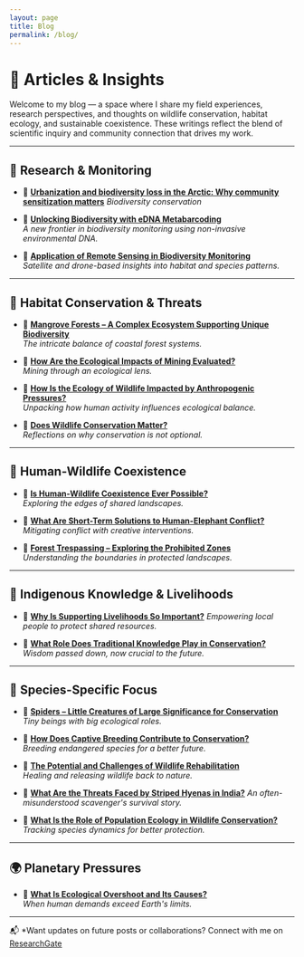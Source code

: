 ```yaml
---
layout: page
title: Blog
permalink: /blog/
---
```


# 📝 Articles & Insights

Welcome to my blog — a space where I share my field experiences, research perspectives, and thoughts on wildlife conservation, habitat ecology, and sustainable coexistence. These writings reflect the blend of scientific inquiry and community connection that drives my work.

---

## 🔬 Research & Monitoring

 - 🔗 [**Urbanization and biodiversity loss in the Arctic: Why community sensitization matters**](https://www.oulu.fi/en/blogs/science-arctic-attitude/urbanization-and-biodiversity-loss-arctic-why-community-sensitization-matters)
   *Biodiversity conservation*

- 🔗 [**Unlocking Biodiversity with eDNA Metabarcoding**](https://www.oulu.fi/en/blogs/science-arctic-attitude/unlocking-biodiversity-e-dna-metabarcoding)  
  *A new frontier in biodiversity monitoring using non-invasive environmental DNA.*

- 🔗 [**Application of Remote Sensing in Biodiversity Monitoring**](https://thinkwildlifefoundation.com/application-of-remote-sensing-in-biodiversity-monitoring/)  
  *Satellite and drone-based insights into habitat and species patterns.*


---

## 🐾 Habitat Conservation & Threats


- 🔗 [**Mangrove Forests – A Complex Ecosystem Supporting Unique Biodiversity**](https://thinkwildlifefoundation.com/mangrove-forests-a-complex-ecosystem-supporting-unique-biodiversitynique-biodiversity/)  
  *The intricate balance of coastal forest systems.*

- 🔗 [**How Are the Ecological Impacts of Mining Evaluated?**](https://thinkwildlifefoundation.com/how-are-the-ecological-impacts-of-mining-evaluated/)  
  *Mining through an ecological lens.*

- 🔗 [**How Is the Ecology of Wildlife Impacted by Anthropogenic Pressures?**](https://thinkwildlifefoundation.com/how-is-the-ecology-of-wildlife-impacted-by-antropogenic-pressures/)  
  *Unpacking how human activity influences ecological balance.*

- 🔗 [**Does Wildlife Conservation Matter?**](#)  
  *Reflections on why conservation is not optional.*

---

## 🧭 Human-Wildlife Coexistence


- 🔗 [**Is Human-Wildlife Coexistence Ever Possible?**](https://thinkwildlifefoundation.com/is-human-wildlife-coexistence-ever-possible/)  
  *Exploring the edges of shared landscapes.*

- 🔗 [**What Are Short-Term Solutions to Human-Elephant Conflict?**](https://thinkwildlifefoundation.com/what-are-short-term-solutions-to-human-elephant-conflict/)  
  *Mitigating conflict with creative interventions.*

- 🔗 [**Forest Trespassing – Exploring the Prohibited Zones**](https://thinkwildlifefoundation.com/forest-trespassing-exploring-the-prohibited-zones/)  
  *Understanding the boundaries in protected landscapes.*

---

## 🌿 Indigenous Knowledge & Livelihoods


- 🔗 [**Why Is Supporting Livelihoods So Important?**](https://thinkwildlifefoundation.com/why-is-supporting-livelihoods-so-important-for-wildlife-conservation/) 
  *Empowering local people to protect shared resources.*

- 🔗 [**What Role Does Traditional Knowledge Play in Conservation?**](https://thinkwildlifefoundation.com/threats-and-conservation-of-the-arctic-marine-ecosystem/)  
  *Wisdom passed down, now crucial to the future.*

---

## 🐆 Species-Specific Focus


- 🔗 [**Spiders – Little Creatures of Large Significance for Conservation**](https://thinkwildlifefoundation.com/spiders-little-creatures-of-large-significance-for-conservation/)  
  *Tiny beings with big ecological roles.*

- 🔗 [**How Does Captive Breeding Contribute to Conservation?**](https://thinkwildlifefoundation.com/how-does-captive-breeding-contribute-to-conservation/)  
  *Breeding endangered species for a better future.*

- 🔗 [**The Potential and Challenges of Wildlife Rehabilitation**](https://thinkwildlifefoundation.com/the-potential-and-challenges-of-wildlife-rehabilitation/)  
  *Healing and releasing wildlife back to nature.*

- 🔗 [**What Are the Threats Faced by Striped Hyenas in India?**](https://thinkwildlifefoundation.com/a-case-study-of-threats-to-hyena-from-astaranga-puri-odisha-india/) 
  *An often-misunderstood scavenger's survival story.*

- 🔗 [**What Is the Role of Population Ecology in Wildlife Conservation?**](https://thinkwildlifefoundation.com/what-is-the-role-of-population-ecology-in-wildlife-conservation/#:~:text=Population%20Ecology%20helps%20with%20species,strategy%20to%20maintain%20viable%20populations.)  
  *Tracking species dynamics for better protection.*

---

## 🌍 Planetary Pressures


- 🔗 [**What Is Ecological Overshoot and Its Causes?**](https://thinkwildlifefoundation.com/what-is-ecological-overshoot-and-its-causes/)  
  *When human demands exceed Earth's limits.*

---

📬 *Want updates on future posts or collaborations? Connect with me on [ResearchGate](https://www.researchgate.net/profile/Shreya-Pandey-17)
